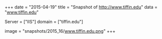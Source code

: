 
+++
date = "2015-04-19"
title = "Snapshot of http://www.tiffin.edu"
data = "www.tiffin.edu"

Server = ["IIS"]
domain = ["tiffin.edu"]

  image = "snapshots/2015_16/www.tiffin.edu.png"
+++
#
